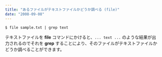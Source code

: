 ```yaml
---
title: "あるファイルがテキストファイルかどうか調べる (file)"
date: "2008-09-08"
---
```


```
$ file sample.txt | grep text
```

テキストファイルを **file** コマンドにかけると、`... text ...` のような結果が出力されるのでそれを **grep** することにより、そのファイルがテキストファイルかどうか調べることができます。

